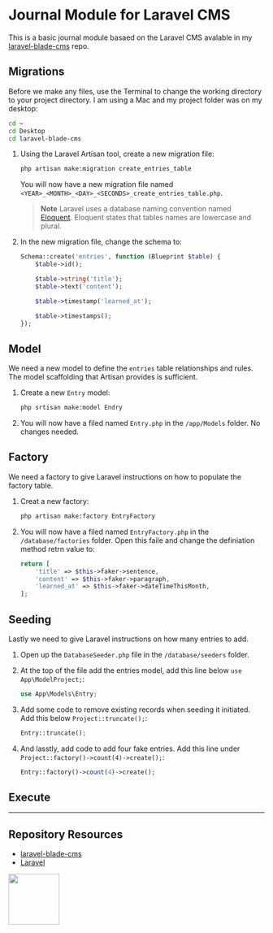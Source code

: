 # Journal Module for Laravel CMS

This is a basic journal module basaed on the Laravel CMS avalable in my [laravel-blade-cms](https://github.com/codeadamca/laravel-blade-cms) repo.

## Migrations

Before we make any files, use the Terminal to change the working directory to your project directory. I am using a Mac and my project folder was on my desktop:

``` sh
cd ~
cd Desktop
cd laravel-blade-cms
```

1. Using the Laravel Artisan tool, create a new migration file:

    ```sh
    php artisan make:migration create_entries_table
    ```
    
    You will now have a new migration file named `<YEAR>_<MONTH>_<DAY>_<SECONDS>_create_entries_table.php`.
    
    
    > **Note** 
    > Laravel uses a database naming convention named [Eloquent](https://laravel.com/docs/10.x/eloquent). Eloquent states that tables names are lowercase and plural.  

2. In the new migration file, change the schema to:

    ```php
    Schema::create('entries', function (Blueprint $table) {
        $table->id();

        $table->string('title');
        $table->text('content');

        $table->timestamp('learned_at');

        $table->timestamps();
    });
    ```
    
## Model

We need a new model to define the `entries` table relationships and rules. The model scaffolding that Artisan provides is sufficient.

1. Create a new `Entry` model: 

    ```sh
    php srtisan make:model Endry
    ```
    
 2. You will now have a filed named `Entry.php` in the `/app/Models` folder. No changes needed.
    
## Factory

We need a factory to give Laravel instructions on how to populate the factory table. 

1. Creat a new factory:

    ```sh
    php artisan make:factory EntryFactory
    ```
    
2. You will now have a filed named `EntryFactory.php` in the `/database/factories` folder. Open this faile and change the definiation method retrn value to:

    ```php
    return [
        'title' => $this->faker->sentence,
        'content' => $this->faker->paragraph,
        'learned_at' => $this->faker->dateTimeThisMonth,
    ];
    ```
    
## Seeding

Lastly we need to give Laravel instructions on how many entries to add. 

1. Open up the `DatabaseSeeder.php` file in the `/database/seeders` folder.

2. At the top of the file add the entries model, add this line below `use App\ModelProject;`:

    ```php
    use App\Models\Entry;
    ```
    
3. Add some code to remove existing records when seeding it initiated. Add this below `Project::truncate();`:

    ```php
    Entry::truncate();
    ```
    
4. And lasstly, add code to add four fake entries. Add this line under `Project::factory()->count(4)->create();`:

    ```php
    Entry::factory()->count(4)->create();
    ```
    
 ## Execute
    


    
***

## Repository Resources

* [laravel-blade-cms](https://github.com/codeadamca/laravel-blade-cms)
* [Laravel](https://laravel.com/)

<a href="https://codeadam.ca">
<img src="https://codeadam.ca/images/code-block.png" width="100">
</a>
